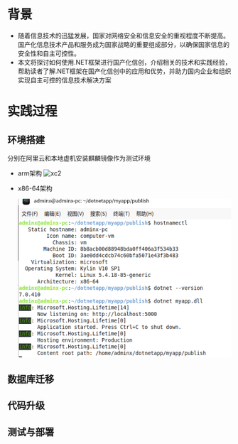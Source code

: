 # 背景

- 随着信息技术的迅猛发展，国家对网络安全和信息安全的重视程度不断提高。国产化信息技术产品和服务成为国家战略的重要组成部分，以确保国家信息的安全性和自主可控性。
- 本文将探讨如何使用.NET框架进行国产化信创，介绍相关的技术和实践经验，帮助读者了解.NET框架在国产化信创中的应用和优势，并助力国内企业和组织实现自主可控的信息技术解决方案

# 实践过程

## 环境搭建

分别在阿里云和本地虚机安装麒麟镜像作为测试环境

* arm架构
  ![xc2](netImages/xc2.png.png)
* x86-64架构

  ![xc1](netImages/xc1.png)

## 数据库迁移

## 代码升级

## 测试与部署
